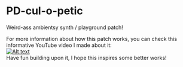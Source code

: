 # PD-cul-o-petic
 Weird-ass ambientsy synth / playground patch!  
   
 For more information about how this patch works, you can check this informative YouTube video I made about it:  
 [![Alt text](https://img.youtube.com/vi/rtgGol-I4gA/0.jpg)](https://www.youtube.com/watch?v=rtgGol-I4gA)  
 Have fun building upon it, I hope this inspires some better works!
